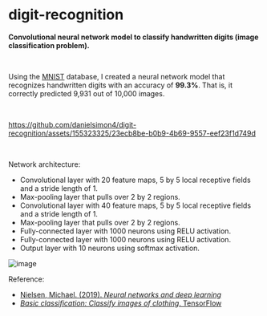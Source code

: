 # digit-recognition
**Convolutional neural network model to classify handwritten digits (image classification problem).**

<br>

Using the [MNIST](http://yann.lecun.com/exdb/mnist/) database, I created a neural network model that recognizes handwritten digits with an accuracy of **99.3%**. That is, it correctly predicted 9,931 out of 10,000 images.

<br>

https://github.com/danielsimon4/digit-recognition/assets/155323325/23ecb8be-b0b9-4b69-9557-eef23f1d749d

<br>

Network architecture:
- Convolutional layer with 20  feature maps, 5 by 5 local receptive fields and a stride length of 1.
- Max-pooling layer that pulls over 2 by 2 regions.
- Convolutional layer with 40 feature maps, 5 by 5 local receptive fields and a stride length of 1.
- Max-pooling layer that pulls over 2 by 2 regions.
- Fully-connected layer with 1000 neurons using RELU activation.
- Fully-connected layer with 1000 neurons using RELU activation.
- Output layer with 10 neurons using softmax activation.

![image](https://github.com/danielsimon4/digit-recognition/assets/155323325/ff8e876c-14a5-4e47-a343-1b9046b027f1)


Reference:
- [Nielsen, Michael. (2019). *Neural networks and deep learning*](http://neuralnetworksanddeeplearning.com/index.html)
- [*Basic classification: Classify images of clothing*. TensorFlow](https://www.tensorflow.org/tutorials/keras/classification)
